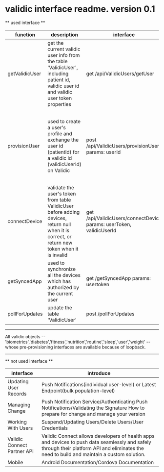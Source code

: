 # validic interface readme. version 0.1

** used interface **

function | description | interface | implementation logic
---------------|--------------|-----------|-------------------------------------
getValidicUser | get the current validic user info from the table 'ValidicUser', including patient id, validic user id and validic user token properties | get /api/ValidicUsers/getUser | get the validic user by the current user's person_id from the table 'ValidicUser' if it exists, or provision one on validic, save and return it if it doesn't exist
provisionUser | used to create a user's profile and exchange the user id (patientId) for a validic id (validicUserId) on Validic | post /api/ValidicUsers/provisionUser  params: userId | create a validic user's profile by the parameter 'userId', convert the userId to the patientId, then save the patientId as an object to the table 'ValidicUser' and return this object. Observe the property of the validic user id before saving, find and save in db if it exists on Validic, or provisioning the user object if it doesn't exist.
connectDevice | validate the user's token from table ValidicUser before adding devices, return null when it is correct, or return new token when it is invalid | get /api/ValidicUsers/connectDevice params: userToken, validicUserId | validate the token by requesting the url of the validic marketplace with the parameter useToken, observe the response status code, return null when the code is 200, or refresh, save and return the token with the parameter 'validicUserId' when the code is small than 200 or big than 299
getSyncedApp | used to synchronize all the devices which has authorized by the current user | get /getSyncedApp params: usertoken | get all the authorized apps with the parameter 'usertoken'
pollForUpdates | update the table 'ValidicUser' | post /pollForUpdates | update the validic user by invoking the function in file 'server/validic/updateUserInfo'


***

All validic objects -- 'biometrics','diabetes','fitness','nutrition','routine','sleep','user','weight' -- whose pre-provisioning interfaces are available because of loopback.

***


** not used interface **

interface  |  introduce
------------------------|-------------------------------------------------------
Updating User Records    | Push Notifications(individual user-level) or Latest Endpoint(bulk population-level)
Managing Change   |  Push Notification Service/Authenticating Push Notifications/Validating the Signature  How to prepare for change and manage your version
Working With Users  | Suspend/Updating Users/Delete Users/User Credentials
Validic Connect Partner API | Validic Connect allows developers of health apps and devices to push data seamlessly and safely through their platform API and eliminates the need to build and maintain a custom solution.
Mobile  |  Android Documentation/Cordova Documentation
